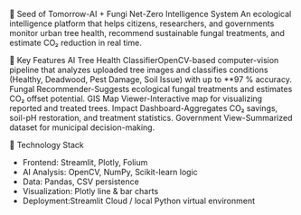 🌱 Seed of Tomorrow-AI + Fungi Net-Zero Intelligence System
An ecological intelligence platform that helps citizens, researchers, and governments
monitor urban tree health, recommend sustainable fungal treatments, and estimate
CO₂ reduction in real time.

 🎯 Key Features
AI Tree Health ClassifierOpenCV-based computer-vision pipeline that analyzes uploaded tree images and classifies conditions (Healthy, Deadwood, Pest Damage, Soil Issue) with up to **97 % accuracy.
Fungal Recommender-Suggests ecological fungal treatments and estimates CO₂ offset potential. 
GIS Map Viewer-Interactive map for visualizing reported and treated trees. 
Impact Dashboard-Aggregates CO₂ savings, soil-pH restoration, and treatment statistics. 
Government View-Summarized dataset for municipal decision-making. 

🧠 Technology Stack
- Frontend: Streamlit, Plotly, Folium  
- AI Analysis: OpenCV, NumPy, Scikit-learn logic  
- Data: Pandas, CSV persistence  
- Visualization: Plotly line & bar charts  
- Deployment:Streamlit Cloud / local Python virtual environment  

